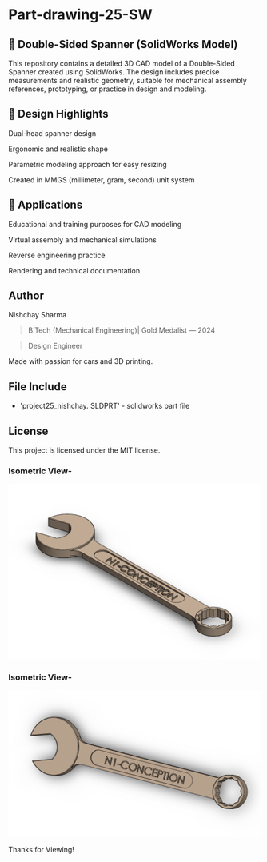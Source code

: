 # Part-drawing-25-SW


## 🔧 Double-Sided Spanner (SolidWorks Model)

This repository contains a detailed 3D CAD model of a Double-Sided Spanner created using SolidWorks. The design includes precise measurements and realistic geometry, suitable for mechanical assembly references, prototyping, or practice in design and modeling.



## 🧰 Design Highlights

Dual-head spanner design 

Ergonomic and realistic shape

Parametric modeling approach for easy resizing

Created in MMGS (millimeter, gram, second) unit system

## 🎯 Applications

Educational and training purposes for CAD modeling

Virtual assembly and mechanical simulations

Reverse engineering practice

Rendering and technical documentation


 
## Author

Nishchay Sharma

>B.Tech (Mechanical Engineering)| Gold Medalist — 2024

>Design Engineer

Made with passion for cars and 3D printing. 

## File Include
- 'project25_nishchay.  SLDPRT' -
solidworks part file

## License
This project is licensed under the MIT license.


### Isometric View-
![Isometric View-I](25a.png)

### Isometric View-
![Isometric View-II](25b.png)

Thanks for Viewing!